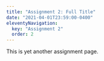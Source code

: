```yaml
---
title: "Assignment 2: Full Title"
date: "2021-04-01T23:59:00-0400"
eleventyNavigation:
  key: "Assignment 2"
  order: 2
---
```


This is yet another assignment page.
